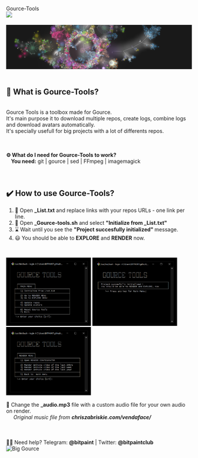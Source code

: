 Gource-Tools                         <br>
<img src="https://img.shields.io/badge/License-MIT-orange.svg"> <br> <br>
 <img src="https://raw.githubusercontent.com/bitpaint/bitcoin-gources/main/gource/art/screenshoot.jpg" alt="Combined" width="690px"> <br> <br>


## <b>🍩 What is Gource-Tools?</b><br>
<br>
Gource Tools is a toolbox made for Gource.<br>
It's main purpose it to download multiple repos, create logs, combine logs and download avatars automatically. <br>
It's specially usefull for big projects with a lot of differents repos.<br>
<br>
<br>

 <b>⚙️ What do I need for Gource-Tools to work?</b><br>
<b>&nbsp;&nbsp;&nbsp;&nbsp;You need:</b> git | gource | sed | FFmpeg | imagemagick <br>
<br>
<br>
## <b>✔️ How to use Gource-Tools?</b><br>
1) 📜  Open <b>_List.txt</b> and replace links with your repos URLs - one link per line.<br>
2) 🧰  Open <b>_Gource-tools.sh</b> and select <b>"Initialize from _List.txt"</b> <br>
3) ⌛   Wait until you see the <b>"Project succesfully initialized" </b>message.<br>
4) 😃  You should be able to <b>EXPLORE</b> and <b>RENDER</b> now.<br>
<br>


<img src="https://raw.githubusercontent.com/bitpaint/Gource-Tools/main/src/img/mainmenu.jpg" alt="Main menu" width="230px">      <img src="https://raw.githubusercontent.com/bitpaint/Gource-Tools/main/src/img/initmenu.jpg" alt="Initialize menu" width="230px">      <img src="https://raw.githubusercontent.com/bitpaint/Gource-Tools/main/src/img/rendermenu.jpg" alt="Render menu" width="230px">


🎵 Change the <b>_audio.mp3</b> file with a custom audio file for your own audio on render.<br>
&nbsp;&nbsp;&nbsp;&nbsp; <i> Original music file from <b>chriszabriskie.com/vendaface/</b><br> </i>
<br> <br>
<br>
🙋‍♂️ Need help? Telegram: <b>@bitpaint</b> | Twitter: <b>@bitpaintclub<br></b>
 <img src="https://raw.githubusercontent.com/bitpaint/bitcoin-gources/main/gource/art/4k/2.png" alt="Big Gource" width="690px"> <br> <br>
